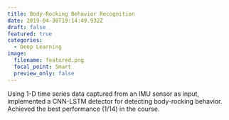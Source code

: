 ```yaml
---
title: Body-Rocking Behavior Recognition
date: 2019-04-30T19:14:49.932Z
draft: false
featured: true
categories:
  - Deep Learning
image:
  filename: featured.png
  focal_point: Smart
  preview_only: false
---
```

Using 1-D time series data captured from an IMU sensor as input, implemented a CNN-LSTM detector for detecting body-rocking behavior. Achieved the best performance (1/14) in the course.